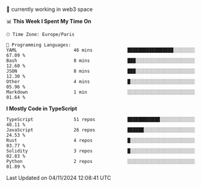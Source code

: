 🔭 currently working in web3 space

<!--START_SECTION:waka-->
📊 **This Week I Spent My Time On** 

```text
🕑︎ Time Zone: Europe/Paris

💬 Programming Languages: 
YAML                     46 mins             █████████████████░░░░░░░░   67.09 % 
Bash                     8 mins              ███░░░░░░░░░░░░░░░░░░░░░░   12.60 % 
JSON                     8 mins              ███░░░░░░░░░░░░░░░░░░░░░░   12.30 % 
Other                    4 mins              █░░░░░░░░░░░░░░░░░░░░░░░░   05.96 % 
Markdown                 1 min               ░░░░░░░░░░░░░░░░░░░░░░░░░   01.64 % 
```

**I Mostly Code in TypeScript** 

```text
TypeScript               51 repos            ████████████░░░░░░░░░░░░░   48.11 % 
JavaScript               26 repos            ██████░░░░░░░░░░░░░░░░░░░   24.53 % 
Rust                     4 repos             █░░░░░░░░░░░░░░░░░░░░░░░░   03.77 % 
Solidity                 3 repos             █░░░░░░░░░░░░░░░░░░░░░░░░   02.83 % 
Python                   2 repos             ░░░░░░░░░░░░░░░░░░░░░░░░░   01.89 % 
```




 Last Updated on 04/11/2024 12:08:41 UTC
<!--END_SECTION:waka-->
